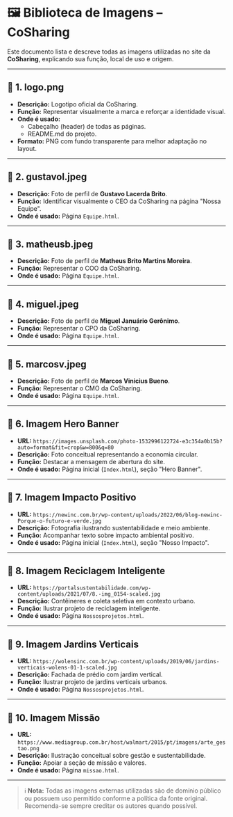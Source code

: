 # 🖼️ Biblioteca de Imagens – CoSharing

Este documento lista e descreve todas as imagens utilizadas no site da **CoSharing**, explicando sua função, local de uso e origem.

---

## 📌 1. logo.png
- **Descrição:** Logotipo oficial da CoSharing.
- **Função:** Representar visualmente a marca e reforçar a identidade visual.
- **Onde é usado:**  
  - Cabeçalho (header) de todas as páginas.  
  - README.md do projeto.
- **Formato:** PNG com fundo transparente para melhor adaptação no layout.

---

## 📌 2. gustavol.jpeg
- **Descrição:** Foto de perfil de **Gustavo Lacerda Brito**.
- **Função:** Identificar visualmente o CEO da CoSharing na página "Nossa Equipe".
- **Onde é usado:** Página `Equipe.html`.

---

## 📌 3. matheusb.jpeg
- **Descrição:** Foto de perfil de **Matheus Brito Martins Moreira**.
- **Função:** Representar o COO da CoSharing.
- **Onde é usado:** Página `Equipe.html`.

---

## 📌 4. miguel.jpeg
- **Descrição:** Foto de perfil de **Miguel Januário Gerônimo**.
- **Função:** Representar o CPO da CoSharing.
- **Onde é usado:** Página `Equipe.html`.

---

## 📌 5. marcosv.jpeg
- **Descrição:** Foto de perfil de **Marcos Vinicius Bueno**.
- **Função:** Representar o CMO da CoSharing.
- **Onde é usado:** Página `Equipe.html`.

---

## 📌 6. Imagem Hero Banner
- **URL:** `https://images.unsplash.com/photo-1532996122724-e3c354a0b15b?auto=format&fit=crop&w=800&q=80`
- **Descrição:** Foto conceitual representando a economia circular.
- **Função:** Destacar a mensagem de abertura do site.
- **Onde é usado:** Página inicial (`Index.html`), seção "Hero Banner".

---

## 📌 7. Imagem Impacto Positivo
- **URL:** `https://newinc.com.br/wp-content/uploads/2022/06/blog-newinc-Porque-o-futuro-e-verde.jpg`
- **Descrição:** Fotografia ilustrando sustentabilidade e meio ambiente.
- **Função:** Acompanhar texto sobre impacto ambiental positivo.
- **Onde é usado:** Página inicial (`Index.html`), seção "Nosso Impacto".

---

## 📌 8. Imagem Reciclagem Inteligente
- **URL:** `https://portalsustentabilidade.com/wp-content/uploads/2021/07/8.-img_0154-scaled.jpg`
- **Descrição:** Contêineres e coleta seletiva em contexto urbano.
- **Função:** Ilustrar projeto de reciclagem inteligente.
- **Onde é usado:** Página `Nossosprojetos.html`.

---

## 📌 9. Imagem Jardins Verticais
- **URL:** `https://wolensinc.com.br/wp-content/uploads/2019/06/jardins-verticais-wolens-01-1-scaled.jpg`
- **Descrição:** Fachada de prédio com jardim vertical.
- **Função:** Ilustrar projeto de jardins verticais urbanos.
- **Onde é usado:** Página `Nossosprojetos.html`.

---

## 📌 10. Imagem Missão
- **URL:** `https://www.mediagroup.com.br/host/walmart/2015/pt/imagens/arte_gestao.png`
- **Descrição:** Ilustração conceitual sobre gestão e sustentabilidade.
- **Função:** Apoiar a seção de missão e valores.
- **Onde é usado:** Página `missao.html`.

---

> ℹ **Nota:** Todas as imagens externas utilizadas são de domínio público ou possuem uso permitido conforme a política da fonte original. Recomenda-se sempre creditar os autores quando possível.

